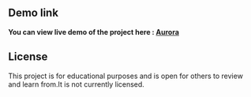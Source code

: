 ## Demo link 

**You can view live demo of the project here :
[Aurora](https://nirobsaha420.github.io/Aurora-Fashion/)**

## License

This project is for educational purposes and is open for others to review and learn from.It is not currently licensed.
